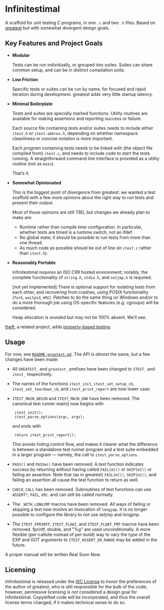 # Infinitestimal

A scaffold for unit testing C programs, in one `.c` and two `.h` files.
Based on [greatest][] but with somewhat divergent design goals.

## Key Features and Project Goals

- **Modular**

    Tests can be run individually, or grouped into suites. Suites can
    share common setup, and can be in distinct compilation units.

- **Low Friction**

    Specific tests or suites can be run by name, for focused and rapid
    iteration during development. greatest adds very little startup
    latency.

- **Minimal Boilerplate**

    Tests and suites are specially marked functions.  Utility routines
    are available for making assertions and reporting success or failure.

    Each source file containing tests and/or suites needs to include
    either `itest.h` or `itest-abbrev.h`, depending on whether
    namespace cleanliness or concise notation is more important.

    Each *program* containing tests needs to be linked with (the
    object file compiled from) `itest.c`, and needs to include code to
    start the tests running.  A straightforward command line interface
    is provided as a utility routine (not as `main`).

    That’s it.

- **Somewhat Opinionated**

    This is the biggest point of divergence from greatest: we wanted a
    test scaffold with a few more opinions about the right way to run
    tests and present their output.

    Most of those opinions are still TBD, but changes we already plan
    to make are:

    - Runtime rather than compile time configuration.  In particular,
      whether tests are timed is a runtime switch, not an ifdef.
    - No global state; it should be possible to run tests from more
      than one thread.
    - As much code as possible should be out of line (in `itest.c`
      rather than `itest.h`).

- **Reasonably Portable**

    Infinitestimal requires an ISO C99 hosted environment; notably,
    the complete functionality of `string.h`, `stdio.h`, and
    `setjmp.h` is required.

    [not yet implemented] There is optional support for isolating
    tests from each other, and recovering from crashes, using POSIX
    functionality (`fork`, `waitpid`, etc).  Patches to do the same
    thing on Windows and/or to do a more thorough job using
    OS-specific features (e.g. cgroups) will be considered.

    Heap allocation is *avoided* but may not be 100% absent.  We’ll see.

[theft][], a related project, adds [property-based testing][pbt].

## Usage

For now, see [`README-greatest.md`][rg].   The API is *almost* the
same, but a few changes have been made:

 - All `GREATEST_` and `greatest_` prefixes have been changed to
   `ITEST_` and `itest_` respectively.

 - The names of the functions `itest_init`, `itest_set_setup_cb`,
   `itest_set_teardown_cb`, and `itest_print_report` are now lower
   case.

 - `ITEST_MAIN_BEGIN` and `ITEST_MAIN_END` have been removed.  The
   canonical test runner main() now begins with

        itest_init();
        itest_parse_options(argc, argv);

    and ends with

        return itest_print_report();

    This avoids hiding control flow, and makes it clearer what the
    difference is between a standalone test runner program and a test
    suite embedded in a larger program — namely, the call to
    `itest_parse_options`.

 - `PASS()` and `PASSm()` have been removed.  A test function
   indicates success by returning without having called `FAIL[m]()` or
   `SKIP[m]()` or failing an assertion.  Note that (as in greatest)
   `FAIL[m]()`, `SKIP[m]()`, and failing an assertion all cause the
   test function to return as well.

 - `CHECK_CALL` has been removed.  Subroutines of test functions can
   use `ASSERT*`, `FAIL`, etc. and can still be called normally.

 - The `_WITH_LONGJMP` macros have been removed.  _All_ ways of
   failing or skipping a test now involve an invocation of `longjmp`.
   It is no longer possible to configure the library to not use setjmp
   and longjmp.

 - The `ITEST_FPRINTF`, `ITEST_FLOAT`, and `ITEST_FLOAT_FMT` macros
   have been removed.  fprintf, double, and "%g" are used
   unconditionally.  A more flexible (per-callsite instead of
   per-build) way to vary the type of the EXP and GOT arguments to
   `ITEST_ASSERT_IN_RANGE` may be added in the future.

A proper manual will be written Real Soon Now.

## Licensing

Infinitestimal is released under the [ISC License][ISC] to honor the
preferences of the author of greatest, who is still responsible for
the bulk of the code; however, permissive licensing is *not*
considered a design goal for infinitestimal.  Copylefted code *will*
be incorporated, and thus the overall license terms changed, if it
makes technical sense to do so.

[greatest]: https://github.com/silentbicycle/greatest
[theft]: https://github.com/silentbicycle/theft
[pbt]: https://spin.atomicobject.com/2014/09/17/property-based-testing-c/
[rg]: ./README-greatest.md
[ISC]: https://opensource.org/licenses/ISC
